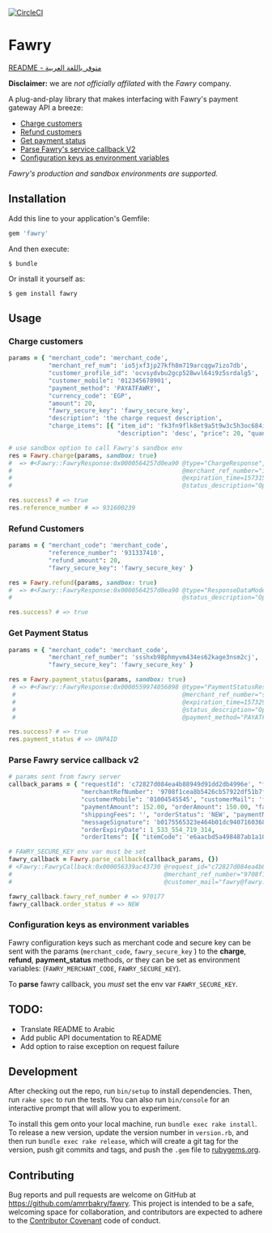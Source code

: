 [![CircleCI](https://circleci.com/gh/fawry-api/fawry.svg?style=svg)](https://circleci.com/gh/fawry-api/fawry)

# Fawry

[README - متوفر باللغة العربية](https://github.com/fawry-api/fawry/blob/master/README-ar.md)

**Disclaimer:** we are _not officially affilated_ with the _Fawry_ company.

A plug-and-play library that makes interfacing with Fawry's payment gateway API a breeze:

- [Charge customers](https://github.com/fawry-api/fawry#charge-customers)
- [Refund customers](https://github.com/fawry-api/fawry#refund-customers)
- [Get payment status](https://github.com/fawry-api/fawry#get-payment-status)
- [Parse Fawry's service callback V2](https://github.com/fawry-api/fawry#parse-fawry-service-callback-v2)
- [Configuration keys as environment variables](https://github.com/fawry-api/fawry#configuration-keys-as-environment-variables)

_Fawry's production and sandbox environments are supported._

## Installation

Add this line to your application's Gemfile:

```ruby
gem 'fawry'
```

And then execute:

    $ bundle

Or install it yourself as:

    $ gem install fawry

## Usage

### Charge customers

```ruby
params = { "merchant_code": 'merchant_code',
           "merchant_ref_num": 'io5jxf3jp27kfh8m719arcqgw7izo7db',
           "customer_profile_id": 'ocvsydvbu2gcp528wvl64i9z5srdalg5',
           "customer_mobile": '012345678901',
           "payment_method": 'PAYATFAWRY',
           "currency_code": 'EGP',
           "amount": 20,
           "fawry_secure_key": 'fawry_secure_key',
           "description": 'the charge request description',
           "charge_items": [{ "item_id": 'fk3fn9flk8et9a5t9w3c5h3oc684ivho',
                              "description": 'desc', "price": 20, "quantity": 1 }] }

# use sandbox option to call Fawry's sandbox env
res = Fawry.charge(params, sandbox: true)
#  => #<Fawry::FawryResponse:0x0000564257d0ea90 @type="ChargeResponse", @reference_number="931600239",
#                                               @merchant_ref_number="io5jxf3jp27kfh8m719arcqgw7izo7db",
#                                               @expiration_time=1573153206979, @status_code=200,
#                                               @status_description="Operation done successfully">

res.success? # => true
res.reference_number # => 931600239
```

###  Refund Customers

```ruby
params = { "merchant_code": 'merchant_code',
           "reference_number": '931337410',
           "refund_amount": 20,
           "fawry_secure_key": 'fawry_secure_key' }

res = Fawry.refund(params, sandbox: true)
#  => #<Fawry::FawryResponse:0x0000564257d0ea90 @type="ResponseDataModel", @status_code=200,
#                                               @status_description="Operation done successfully">

res.success? # => true
```

###  Get Payment Status

```ruby
params = { "merchant_code": 'merchant_code',
           "merchant_ref_number": 'ssshxb98phmyvm434es62kage3nsm2cj',
           "fawry_secure_key": 'fawry_secure_key' }

res = Fawry.payment_status(params, sandbox: true)
 # => #<Fawry::FawryResponse:0x0000559974056898 @type="PaymentStatusResponse", @reference_number="931922417",
 #                                              @merchant_ref_number="ssshxb98phmyvm434es62kage3nsm2cj",
 #                                              @expiration_time=1573297736167, @status_code=200,
 #                                              @status_description="Operation done successfully", @payment_amount=20,
 #                                              @payment_method="PAYATFAWRY", @payment_status="UNPAID">

res.success? # => true
res.payment_status # => UNPAID
```

###  Parse Fawry service callback v2

```ruby
# params sent from fawry server
callback_params = { "requestId": 'c72827d084ea4b88949d91dd2db4996e', "fawryRefNumber": '970177',
                    "merchantRefNumber": '9708f1cea8b5426cb57922df51b7f790',
                    "customerMobile": '01004545545', "customerMail": 'fawry@fawry.com',
                    "paymentAmount": 152.00, "orderAmount": 150.00, "fawryFees": 2.00,
                    "shippingFees": '', "orderStatus": 'NEW', "paymentMethod": 'PAYATFAWRY',
                    "messageSignature": 'b0175565323e464b01dc9407160368af5568196997fb6e379374a4f4fbbcf587',
                    "orderExpiryDate": 1_533_554_719_314,
                    "orderItems": [{ "itemCode": 'e6aacbd5a498487ab1a10ae71061535d', "price": 150.0, "quantity": 1 }] }

# FAWRY_SECURE_KEY env var must be set
fawry_callback = Fawry.parse_callback(callback_params, {})
# <Fawry::FawryCallback:0x000056339ac43730 @request_id="c72827d084ea4b88949d91dd2db4996e", @fawry_ref_number="970177",
#                                          @merchant_ref_number="9708f1cea8b5426cb57922df51b7f790", @customer_mobile="01004545545",
#                                          @customer_mail="fawry@fawry.com", @order_status="NEW", @order_amount=150.0, @fawry_fees=2.0, ...>

fawry_callback.fawry_ref_number # => 970177
fawry_callback.order_status # => NEW
```

### Configuration keys as environment variables

Fawry configuration keys such as merchant code and secure key can be sent with the params (`merchant_code`, `fawry_secure_key` ) to the **charge**, **refund**, **payment_status** methods, _or_ they can be set as environment variables: (`FAWRY_MERCHANT_CODE`, `FAWRY_SECURE_KEY`).

To **parse** fawry callback, you _must_ set the env var `FAWRY_SECURE_KEY`.

## TODO:
- Translate README to Arabic
- Add public API documentation to README
- Add option to raise exception on request failure

## Development

After checking out the repo, run `bin/setup` to install dependencies. Then, run `rake spec` to run the tests. You can also run `bin/console` for an interactive prompt that will allow you to experiment.

To install this gem onto your local machine, run `bundle exec rake install`. To release a new version, update the version number in `version.rb`, and then run `bundle exec rake release`, which will create a git tag for the version, push git commits and tags, and push the `.gem` file to [rubygems.org](https://rubygems.org).

## Contributing

Bug reports and pull requests are welcome on GitHub at https://github.com/amrrbakry/fawry. This project is intended to be a safe, welcoming space for collaboration, and contributors are expected to adhere to the [Contributor Covenant](http://contributor-covenant.org) code of conduct.
